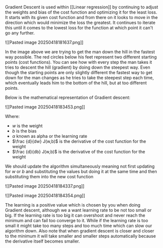 Gradient Descent is used within [[Linear regression]] by continuing to adjust the weights and bias of the cost function and optimizing it for the least loss. It starts with its given cost function and from there on it looks to move in the direction which would minimize the loss the greatest. It continues to iterate this until it comes to the lowest loss for the function at which point it can't go any further.

![[Pasted image 20250418181637.png]]

In the image above we are trying to get the man down the hill in the fastest way possible. The red circles below his feet represent two different starting points (cost functions). You can see how with every step the man takes it tries to descent the hill (gradient) by doing down the steepest way. Even though the starting points are only slightly different the fastest way to get down for the man changes as he tries to take the steepest step each time, which eventually leads him to the bottom of the hill, but at too different points.

Below is the mathematical representation of Gradient descent: 

![[Pasted image 20250418183453.png]]

Where:
- $w$ is the weight 
- $b$ is the bias 
- $\alpha$ known as alpha or the learning rate
- $\frac {d}{dw}  J(w,b)$ is the derivative of the cost function for the weight
- $\frac {d}{db}  J(w,b)$ is the derivative of the cost function for the weight

We should update the algorithm simultaneously meaning not first updating for $w$  or $b$ and substituting the values but doing it at the same time and then substituting them into the new cost function

![[Pasted image 20250418184337.png]]

![[Pasted image 20250418184354.png]]

The learning is a positive value which is chosen by you when doing Gradient descent, although we a want learning rate to be not too small or big. If the learning rate is too big it can overshoot and never reach the minimum and can fail too converge to it. While if the learning rate is too small it might take too many steps and too much time which can slow our algorithm down. Also note that when gradient descent is closer and closer to the minimum it will take smaller and smaller steps automatically because the derivative itself becomes smaller.